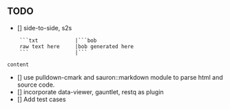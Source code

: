 ## TODO

- [] side-to-side, s2s

```s2s
    ```txt            |```bob
    raw text here     |bob generated here
    ```               |```
```

```side-to-side:raw|bob
content
```

- [] use pulldown-cmark and sauron::markdown module to parse html and source code.
- [] incorporate data-viewer, gauntlet, restq as plugin
- [] Add test cases

